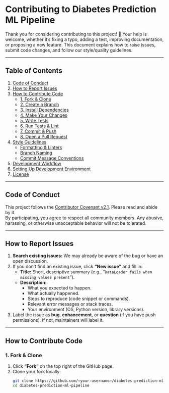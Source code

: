# Contributing to Diabetes Prediction ML Pipeline

Thank you for considering contributing to this project! 🎉 Your help is welcome, whether it’s fixing a typo, adding a test, improving documentation, or proposing a new feature. This document explains how to raise issues, submit code changes, and follow our style/quality guidelines.

---

## Table of Contents

1. [Code of Conduct](#code-of-conduct)  
2. [How to Report Issues](#how-to-report-issues)  
3. [How to Contribute Code](#how-to-contribute-code)  
   - [1. Fork & Clone](#1-fork--clone)  
   - [2. Create a Branch](#2-create-a-branch)  
   - [3. Install Dependencies](#3-install-dependencies)  
   - [4. Make Your Changes](#4-make-your-changes)  
   - [5. Write Tests](#5-write-tests)  
   - [6. Run Tests & Lint](#6-run-tests--lint)  
   - [7. Commit & Push](#7-commit--push)  
   - [8. Open a Pull Request](#8-open-a-pull-request)  
4. [Style Guidelines](#style-guidelines)  
   - [Formatting & Linters](#formatting--linters)  
   - [Branch Naming](#branch-naming)  
   - [Commit Message Conventions](#commit-message-conventions)  
5. [Development Workflow](#development-workflow)  
6. [Setting Up Development Environment](#setting-up-development-environment)  
7. [License](#license)

---

## Code of Conduct

This project follows the [Contributor Covenant v2.1](https://www.contributor-covenant.org/version/2/1/code_of_conduct/). Please read and abide by it.  
By participating, you agree to respect all community members. Any abusive, harassing, or otherwise unacceptable behavior will not be tolerated.

---

## How to Report Issues

1. **Search existing issues:** We may already be aware of the bug or have an open discussion.  
2. If you don’t find an existing issue, click **“New issue”** and fill in:
   - **Title:** Short, descriptive summary (e.g., “`DataLoader fails when missing values present`”).  
   - **Description:**  
     - What you expected to happen.  
     - What actually happened.  
     - Steps to reproduce (code snippet or commands).  
     - Relevant error messages or stack traces.  
     - Your environment (OS, Python version, library versions).  
3. Label the issue as **bug**, **enhancement**, or **question** (if you have push permissions). If not, maintainers will label it.

---

## How to Contribute Code

### 1. Fork & Clone

1. Click **“Fork”** on the top right of the GitHub page.  
2. Clone your fork locally:
   ```bash
   git clone https://github.com/<your-username>/diabetes-prediction-ml-pipeline.git
   cd diabetes-prediction-ml-pipeline
